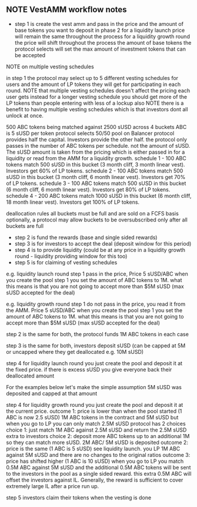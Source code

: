 ## NOTE VestAMM workflow notes

- step 1 is create the vest amm and pass in the price and the amount of base tokens you want to deposit in phase 2
  for a liquidity launch price will remain the same throughout the process
  for a liquidity growth round the price will shift throughout the process
  the amount of base tokens the protocol selects will set the max amount of investment tokens that can be accepted

NOTE on multiple vesting schedules

in step 1 the protocol may select up to 5 different vesting schedules for users and the amount of LP tokens they will
get for participating in each round. NOTE that multiple vesting schedules doesn't affect the pricing each user gets
instead for a longer vesting schedule you should get more of the LP tokens than people entering with less of a lockup
also NOTE there is a benefit to having multiple vesting schedules which is that investors dont all unlock at once.

500 ABC tokens being matched against 2500 sUSD across 4 buckets
ABC is 5 sUSD per token
protocol selects 50/50 pool on Balancer
protocol provides half the capital. Investors provide the other half.
the protocol only passes in the number of ABC tokens per schedule. not the amount of sUSD.
The sUSD amount is taken from the pricing which is either passed in for a liquidity or read from the AMM for a liquidity growth.
schedule 1 - 100 ABC tokens match 500 sUSD in this bucket (3 month cliff, 3 month linear vest). Investors get 60% of LP tokens.
schedule 2 - 100 ABC tokens match 500 sUSD in this bucket (3 month cliff, 6 month linear vest). Investors get 70% of LP tokens.
schedule 3 - 100 ABC tokens match 500 sUSD in this bucket (6 month cliff, 6 month linear vest). Investors get 80% of LP tokens.
schedule 4 - 200 ABC tokens match 1000 sUSD in this bucket (6 month cliff, 18 month linear vest). Investors get 100% of LP tokens.

deallocation rules
all buckets must be full and are sold on a FCFS basis
optionally, a protocol may allow buckets to be oversubscribed only after all buckets are full

- step 2 is fund the rewards (base and single sided rewards)
- step 3 is for investors to accept the deal (deposit window for this period)
- step 4 is to provide liquidity (could be at any price in a liquidity growth round - liquidity providing window for this too)
- step 5 is for claiming of vesting schedules

e.g. liquidity launch round
step 1 pass in the price, Price 5 sUSD/ABC when you create the pool
step 1 you set the amount of ABC tokens to 1M.
what this means is that you are not going to accept more than $5M sUSD (max sUSD accepted for the deal)

e.g. liquidity growth round
step 1 do not pass in the price, you read it from the AMM. Price 5 sUSD/ABC when you create the pool
step 1 you set the amount of ABC tokens to 1M.
what this means is that you are not going to accept more than $5M sUSD (max sUSD accepted for the deal)

step 2 is the same for both, the protocol funds 1M ABC tokens in each case

step 3 is the same for both, investors deposit sUSD (can be capped at 5M or uncapped where they get deallocated e.g. 10M sUSD)

step 4 for liquidity launch round you just create the pool and deposit it at the fixed price.
if there is excess sUSD you give everyone back their deallocated amount

For the examples below let's make the simple assumption 5M sUSD was deposited and capped at that amount

step 4 for liquidity growth round you just create the pool and deposit it at the current price.
outcome 1: price is lower than when the pool started (1 ABC is now 2.5 sUSD)
1M ABC tokens in the contract and 5M sUSD but when you go to LP you can only match 2.5M sUSD
protocol has 2 choices
choice 1: just match 1M ABC against 2.5M sUSD and return the 2.5M sUSD extra to investors
choice 2: deposit more ABC tokens up to an additional 1M so they can match more sUSD. 2M ABC/ 5M sUSD is deposited
outcome 2: price is the same (1 ABC is 5 sUSD)
see liquidity launch. you LP 1M ABC against 5M sUSD and there are no changes to the original ratios
outcome 3: price has shifted higher (1 ABC is 10 sUSD)
when you go to LP you match 0.5M ABC against 5M sUSD and the additional 0.5M ABC tokens will be sent to the investors
in the pool as a single sided reward. this extra 0.5M ABC will offset the investors against IL. Generally, the reward
is sufficient to cover extremely large IL after a price run up.

step 5 investors claim their tokens when the vesting is done
